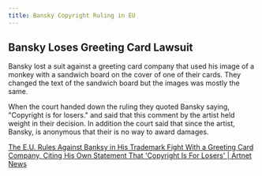 ```yaml
---
title: Bansky Copyright Ruling in EU
---
```


## Bansky Loses Greeting Card Lawsuit

Bansky lost a suit against a greeting card company that used his image of a monkey with a sandwich board on the cover of one of their cards. They changed the text of the sandwich board but the images was mostly the same.

When the court handed down the ruling they quoted Bansky saying, "Copyright is for losers." and said that this comment by the artist held weight in their decision. In addition the court said that since the artist, Bansky, is anonymous that their is no way to award damages.

[The E.U. Rules Against Banksy in His Trademark Fight With a Greeting Card Company, Citing His Own Statement That 'Copyright Is For Losers' | Artnet News](https://news.artnet.com/art-world/banksy-trademark-full-colour-black-1971339)
